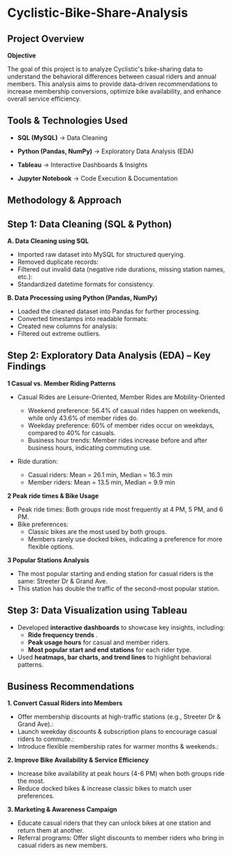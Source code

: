 # Cyclistic-Bike-Share-Analysis

## Project Overview
**Objective**

The goal of this project is to analyze Cyclistic's bike-sharing data to understand the behavioral differences between casual riders and annual members. This analysis aims to provide data-driven recommendations to increase membership conversions, optimize bike availability, and enhance overall service efficiency.

## Tools & Technologies Used
- **SQL (MySQL)** → Data Cleaning

- **Python (Pandas, NumPy)** → Exploratory Data Analysis (EDA)

- **Tableau** → Interactive Dashboards & Insights

- **Jupyter Notebook** → Code Execution & Documentation

## Methodology & Approach
## Step 1: Data Cleaning (SQL & Python)
**A. Data Cleaning using SQL**

- Imported raw dataset into MySQL for structured querying.
- Removed duplicate records:
- Filtered out invalid data (negative ride durations, missing station names, etc.):
- Standardized datetime formats for consistency.

**B. Data Processing using Python (Pandas, NumPy)**

- Loaded the cleaned dataset into Pandas for further processing.
- Converted timestamps into readable formats:
- Created new columns for analysis:
- Filtered out extreme outliers.

## Step 2: Exploratory Data Analysis (EDA) – Key Findings

**1 Casual vs. Member Riding Patterns** 
  - Casual Rides are Leisure-Oriented, Member Rides are Mobility-Oriented
    - Weekend preference: 56.4% of casual rides happen on weekends, while only 43.6% of member rides do.
    - Weekday preference: 60% of member rides occur on weekdays, compared to 40% for casuals.
    - Business hour trends: Member rides increase before and after business hours, indicating commuting use.

- Ride duration:
  - Casual riders: Mean = 26.1 min, Median = 16.3 min
  - Member riders: Mean = 13.5 min, Median = 9.9 min

**2 Peak ride times & Bike Usage**

- Peak ride times: Both groups ride most frequently at 4 PM, 5 PM, and 6 PM.
- Bike preferences:
    - Classic bikes are the most used by both groups.
    - Members rarely use docked bikes, indicating a preference for more flexible options.

**3 Popular Stations Analysis**

- The most popular starting and ending station for casual riders is the same: Streeter Dr & Grand Ave.
- This station has double the traffic of the second-most popular station.

## Step 3: Data Visualization using Tableau

- Developed **interactive dashboards** to showcase key insights, including:
  - **Ride frequency trends** .
  - **Peak usage hours** for casual and member riders.
  - **Most popular start and end stations** for each rider type.
- Used **heatmaps, bar charts, and trend lines** to highlight behavioral patterns.

## Business Recommendations

 **1. Convert Casual Riders into Members**

- Offer membership discounts at high-traffic stations (e.g., Streeter Dr & Grand Ave).:
- Launch weekday discounts & subscription plans to encourage casual riders to commute.:
- Introduce flexible membership rates for warmer months & weekends.:

**2. Improve Bike Availability & Service Efficiency**

- Increase bike availability at peak hours (4-6 PM) when both groups ride the most.
- Reduce docked bikes & increase classic bikes to match user preferences.

**3. Marketing & Awareness Campaign**

- Educate casual riders that they can unlock bikes at one station and return them at another.
- Referral programs: Offer slight discounts to member riders who bring in casual riders as new members.



